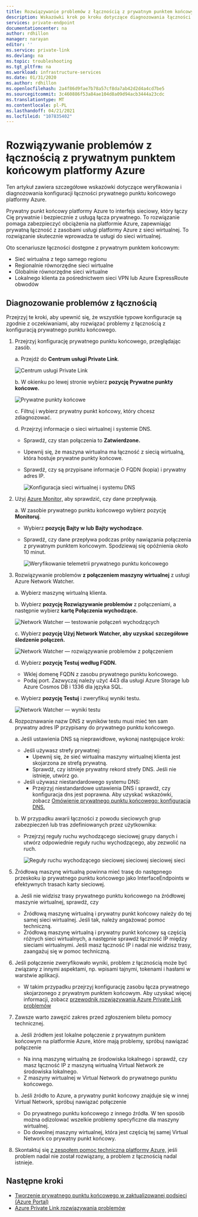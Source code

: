 ```yaml
---
title: Rozwiązywanie problemów z łącznością z prywatnym punktem końcowym platformy Azure
description: Wskazówki krok po kroku dotyczące diagnozowania łączności z prywatnym punktem końcowym
services: private-endpoint
documentationcenter: na
author: rdhillon
manager: narayan
editor: ''
ms.service: private-link
ms.devlang: na
ms.topic: troubleshooting
ms.tgt_pltfrm: na
ms.workload: infrastructure-services
ms.date: 01/31/2020
ms.author: rdhillon
ms.openlocfilehash: 2a4f86d9fae7b78a57cf8da7ab42d2d4a4cd7be5
ms.sourcegitcommit: 3c460886f53a84ae104d8a09d94acb3444a23cdc
ms.translationtype: MT
ms.contentlocale: pl-PL
ms.lasthandoff: 04/21/2021
ms.locfileid: "107835402"
---
```

# <a name="troubleshoot-azure-private-endpoint-connectivity-problems"></a>Rozwiązywanie problemów z łącznością z prywatnym punktem końcowym platformy Azure

Ten artykuł zawiera szczegółowe wskazówki dotyczące weryfikowania i diagnozowania konfiguracji łączności prywatnego punktu końcowego platformy Azure.

Prywatny punkt końcowy platformy Azure to interfejs sieciowy, który łączy Cię prywatnie i bezpiecznie z usługą łącza prywatnego. To rozwiązanie pomaga zabezpieczyć obciążenia na platformie Azure, zapewniając prywatną łączność z zasobami usługi platformy Azure z sieci wirtualnej. To rozwiązanie skutecznie wprowadza te usługi do sieci wirtualnej.

Oto scenariusze łączności dostępne z prywatnym punktem końcowym:

- Sieć wirtualna z tego samego regionu
- Regionalnie równorzędne sieci wirtualne
- Globalnie równorzędne sieci wirtualne
- Lokalnego klienta za pośrednictwem sieci VPN lub Azure ExpressRoute obwodów

## <a name="diagnose-connectivity-problems"></a>Diagnozowanie problemów z łącznością 

Przejrzyj te kroki, aby upewnić się, że wszystkie typowe konfiguracje są zgodnie z oczekiwaniami, aby rozwiązać problemy z łącznością z konfiguracją prywatnego punktu końcowego.

1. Przejrzyj konfigurację prywatnego punktu końcowego, przeglądając zasób.

    a. Przejdź do **Centrum usługi Private Link**.

      ![Centrum usługi Private Link](./media/private-endpoint-tsg/private-link-center.png)

    b. W okienku po lewej stronie wybierz **pozycję Prywatne punkty końcowe.**
    
      ![Prywatne punkty końcowe](./media/private-endpoint-tsg/private-endpoints.png)

    c. Filtruj i wybierz prywatny punkt końcowy, który chcesz zdiagnozować.

    d. Przejrzyj informacje o sieci wirtualnej i systemie DNS.
     - Sprawdź, czy stan połączenia to **Zatwierdzone.**
     - Upewnij się, że maszyna wirtualna ma łączność z siecią wirtualną, która hostuje prywatne punkty końcowe.
     - Sprawdź, czy są przypisane informacje O FQDN (kopia) i prywatny adres IP.
    
       ![Konfiguracja sieci wirtualnej i systemu DNS](./media/private-endpoint-tsg/vnet-dns-configuration.png)
    
1. Użyj [Azure Monitor,](../azure-monitor/overview.md) aby sprawdzić, czy dane przepływają.

    a. W zasobie prywatnego punktu końcowego wybierz pozycję **Monitoruj**.
     - Wybierz **pozycję Bajty w lub** **Bajty wychodzące**. 
     - Sprawdź, czy dane przepływa podczas próby nawiązania połączenia z prywatnym punktem końcowym. Spodziewaj się opóźnienia około 10 minut.
    
       ![Weryfikowanie telemetrii prywatnego punktu końcowego](./media/private-endpoint-tsg/private-endpoint-monitor.png)

1.  Rozwiązywanie problemów **z połączeniem maszyny wirtualnej** z usługi Azure Network Watcher.

    a. Wybierz maszynę wirtualną klienta.

    b. Wybierz **pozycję Rozwiązywanie problemów** z połączeniami, a następnie wybierz **kartę Połączenia wychodzące.**
    
      ![Network Watcher — testowanie połączeń wychodzących](./media/private-endpoint-tsg/network-watcher-outbound-connection.png)
    
    c. Wybierz **pozycję Użyj Network Watcher, aby uzyskać szczegółowe śledzenie połączeń.**
    
      ![Network Watcher — rozwiązywanie problemów z połączeniem](./media/private-endpoint-tsg/network-watcher-connection-troubleshoot.png)

    d. Wybierz **pozycję Testuj według FQDN.**
     - Wklej domenę FQDN z zasobu prywatnego punktu końcowego.
     - Podaj port. Zazwyczaj należy użyć 443 dla usługi Azure Storage lub Azure Cosmos DB i 1336 dla języka SQL.

    e. Wybierz **pozycję Testuj** i zweryfikuj wyniki testu.
    
      ![Network Watcher — wyniki testu](./media/private-endpoint-tsg/network-watcher-test-results.png)
    
        
1. Rozpoznawanie nazw DNS z wyników testu musi mieć ten sam prywatny adres IP przypisany do prywatnego punktu końcowego.

    a. Jeśli ustawienia DNS są nieprawidłowe, wykonaj następujące kroki:
     - Jeśli używasz strefy prywatnej: 
       - Upewnij się, że sieć wirtualna maszyny wirtualnej klienta jest skojarzona ze strefą prywatną.
       - Sprawdź, czy istnieje prywatny rekord strefy DNS. Jeśli nie istnieje, utwórz go.
     - Jeśli używasz niestandardowego systemu DNS:
       - Przejrzyj niestandardowe ustawienia DNS i sprawdź, czy konfiguracja dns jest poprawna.
       Aby uzyskać wskazówki, zobacz [Omówienie prywatnego punktu końcowego: konfiguracja DNS.](./private-endpoint-overview.md#dns-configuration)

    b. W przypadku awarii łączności z powodu sieciowych grup zabezpieczeń lub tras zdefiniowanych przez użytkownika:
     - Przejrzyj reguły ruchu wychodzącego sieciowej grupy danych i utwórz odpowiednie reguły ruchu wychodzącego, aby zezwolić na ruch.
    
       ![Reguły ruchu wychodzącego sieciowej sieciowej sieciowej sieci](./media/private-endpoint-tsg/nsg-outbound-rules.png)

1. Źródłową maszynę wirtualną powinna mieć trasę do następnego przeskoku ip prywatnego punktu końcowego jako InterfaceEndpoints w efektywnych trasach karty sieciowej. 

    a. Jeśli nie widzisz trasy prywatnego punktu końcowego na źródłowej maszynie wirtualnej, sprawdź, czy 
     - Źródłową maszynę wirtualną i prywatny punkt końcowy należy do tej samej sieci wirtualnej. Jeśli tak, należy angażować pomoc techniczną. 
     - Źródłową maszynę wirtualną i prywatny punkt końcowy są częścią różnych sieci wirtualnych, a następnie sprawdź łączność IP między sieciami wirtualnymi. Jeśli masz łączność IP i nadal nie widzisz trasy, zaangażuj się w pomoc techniczną. 

1. Jeśli połączenie zweryfikowało wyniki, problem z łącznością może być związany z innymi aspektami, np. wpisami tajnymi, tokenami i hasłami w warstwie aplikacji.
   - W takim przypadku przejrzyj konfigurację zasobu łącza prywatnego skojarzonego z prywatnym punktem końcowym. Aby uzyskać więcej informacji, zobacz [przewodnik rozwiązywania Azure Private Link problemów](troubleshoot-private-link-connectivity.md)
   
1. Zawsze warto zawęzić zakres przed zgłoszeniem biletu pomocy technicznej. 

    a. Jeśli źródłem jest lokalne połączenie z prywatnym punktem końcowym na platformie Azure, które mają problemy, spróbuj nawiązać połączenie 
      - Na inną maszynę wirtualną ze środowiska lokalnego i sprawdź, czy masz łączność IP z maszyną wirtualną Virtual Network ze środowiska lokalnego. 
      - Z maszyny wirtualnej w Virtual Network do prywatnego punktu końcowego.
      
    b. Jeśli źródło to Azure, a prywatny punkt końcowy znajduje się w innej Virtual Network, spróbuj nawiązać połączenie 
      - Do prywatnego punktu końcowego z innego źródła. W ten sposób można odizolować wszelkie problemy specyficzne dla maszyny wirtualnej. 
      - Do dowolnej maszyny wirtualnej, która jest częścią tej samej Virtual Network co prywatny punkt końcowy.  

1. Skontaktuj się [z zespołem pomoc techniczna platformy Azure,](https://ms.portal.azure.com/#blade/Microsoft_Azure_Support/HelpAndSupportBlade/overview) jeśli problem nadal nie został rozwiązany, a problem z łącznością nadal istnieje.

## <a name="next-steps"></a>Następne kroki

 * [Tworzenie prywatnego punktu końcowego w zaktualizowanej podsieci (Azure Portal)](./create-private-endpoint-portal.md)
 * [Azure Private Link rozwiązywania problemów](troubleshoot-private-link-connectivity.md)
